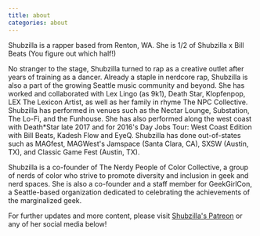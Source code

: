```yaml
---
title: about
categories: about
---
```


Shubzilla is a rapper based from Renton, WA. She is 1/2 of Shubzilla x Bill Beats (You figure out which half!)

No stranger to the stage, Shubzilla turned to rap as a creative outlet after years of training as a dancer. Already a staple in nerdcore rap, Shubzilla is also a part  of the growing Seattle music community and beyond. She has worked and collaborated with Lex Lingo (as 9k1), Death Star, Klopfenpop, LEX The Lexicon Artist, as well as her family in rhyme The NPC Collective. Shubzilla has performed in venues such as the Nectar Lounge, Substation, The Lo-Fi, and the Funhouse. She has also performed along the west coast with Death*Star late 2017 and for 2016's Day Jobs Tour: West Coast Edition with Bill Beats, Kadesh Flow and EyeQ. Shubzilla has done out-of-states such as MAGfest, MAGWest's Jamspace (Santa Clara, CA), SXSW (Austin, TX), and Classic Game Fest (Austin, TX).

Shubzilla is a co-founder of The Nerdy People of Color Collective, a group of nerds of color who strive to promote diversity and inclusion in geek and nerd spaces. She is also a co-founder and a staff member for GeekGirlCon, a Seattle-based organization dedicated to celebrating the achievements of the marginalized geek.

For further updates and more content, please visit [Shubzilla's Patreon](http://www.patreon.com/shubzilla) or any of her social media below!
